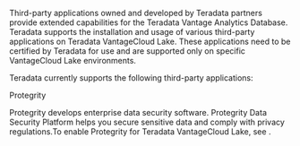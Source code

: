 Third-party applications owned and developed by Teradata partners provide extended capabilities for the Teradata Vantage Analytics Database. Teradata supports the installation and usage of various third-party applications on Teradata VantageCloud Lake. These applications need to be certified by Teradata for use and are supported only on specific VantageCloud Lake environments.

Teradata currently supports the following third-party applications:

Protegrity

Protegrity develops enterprise data security software. Protegrity Data Security Platform helps you secure sensitive data and comply with privacy regulations.To enable Protegrity for Teradata VantageCloud Lake, see <link to section on portal Configuring protegrity esa server>.

